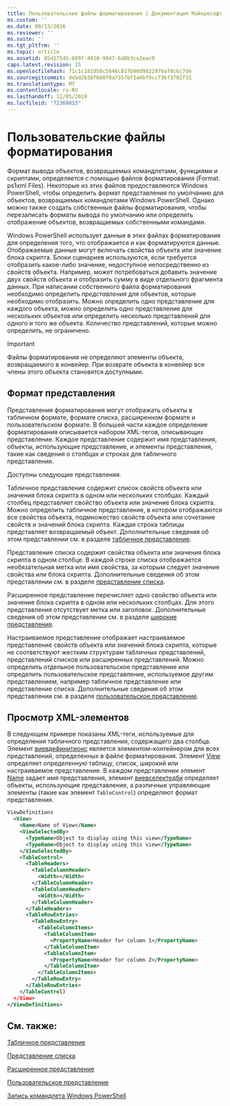 ```yaml
---
title: Пользовательские файлы форматирования | Документация Майкрософт
ms.custom: ''
ms.date: 09/13/2016
ms.reviewer: ''
ms.suite: ''
ms.tgt_pltfrm: ''
ms.topic: article
ms.assetid: 85d27545-8097-4010-9947-6d8b3ce2eac0
caps.latest.revision: 15
ms.openlocfilehash: 71c1c181058c5646c817b90d9832976a78c6c7de
ms.sourcegitcommit: debd2b38fb8070a7357bf1a4bf9cc736f3702f31
ms.translationtype: MT
ms.contentlocale: ru-RU
ms.lasthandoff: 12/05/2019
ms.locfileid: "72369833"
---
```

# <a name="custom-formatting-files"></a>Пользовательские файлы форматирования

Формат вывода объектов, возвращаемых командлетами, функциями и скриптами, определяется с помощью файлов форматирования (Format. ps1xml Files). Некоторые из этих файлов предоставляются Windows PowerShell, чтобы определить формат представления по умолчанию для объектов, возвращаемых командлетами Windows PowerShell. Однако можно также создать собственные файлы форматирования, чтобы перезаписать форматы вывода по умолчанию или определить отображение объектов, возвращаемых собственными командами.

Windows PowerShell использует данные в этих файлах форматирования для определения того, что отображается и как форматируются данные. Отображаемые данные могут включать свойства объекта или значение блока скрипта.  Блоки сценариев используются, если требуется отобразить какое-либо значение, недоступное непосредственно из свойств объекта. Например, может потребоваться добавить значение двух свойств объекта и отобразить сумму в виде отдельного фрагмента данных. При написании собственного файла форматирования необходимо определить *представления* для объектов, которые необходимо отобразить. Можно определить одно представление для каждого объекта, можно определить одно представление для нескольких объектов или определить несколько представлений для одного и того же объекта. Количество представлений, которые можно определить, не ограничено.

> [!IMPORTANT]
> Файлы форматирования не определяют элементы объекта, возвращаемого в конвейер. При возврате объекта в конвейер все члены этого объекта становятся доступными.

## <a name="format-views"></a>Формат представления

Представления форматирования могут отображать объекты в табличном формате, формате списка, расширенном формате и пользовательском формате. В большей части каждое определение форматирования описывается набором XML-тегов, описывающих представление. Каждое представление содержит имя представления, объекты, использующие представление, и элементы представления, такие как сведения о столбцах и строках для табличного представления.

Доступны следующие представления.

Табличное представление содержит список свойств объекта или значения блока скрипта в одном или нескольких столбцах. Каждый столбец представляет свойство объекта или значение блока скрипта. Можно определить табличное представление, в котором отображаются все свойства объекта, подмножество свойств объекта или сочетание свойств и значений блока скрипта. Каждая строка таблицы представляет возвращаемый объект. Дополнительные сведения об этом представлении см. в разделе [табличное представление](../format/creating-a-table-view.md).

Представление списка содержит свойства объекта или значения блока скрипта в одном столбце. В каждой строке списка отображается необязательная метка или имя свойства, за которым следует значение свойства или блока скрипта. Дополнительные сведения об этом представлении см. в разделе [представление списка](../format/creating-a-list-view.md).

Расширенное представление перечисляет одно свойство объекта или значение блока скрипта в одном или нескольких столбцах. Для этого представления отсутствует метка или заголовок. Дополнительные сведения об этом представлении см. в разделе [широкие представления](../format/creating-a-wide-view.md).

Настраиваемое представление отображает настраиваемое представление свойств объекта или значений блока скрипта, которые не соответствуют жестким структурам табличных представлений, представлений списков или расширенных представлений. Можно определить отдельное пользовательское представление или определить пользовательское представление, используемое другим представлением, например табличное представление или представление списка. Дополнительные сведения об этом представлении см. в разделе [пользовательское представление](../format/creating-custom-controls.md).

## <a name="view-xml-elements"></a>Просмотр XML-элементов

В следующем примере показаны XML-теги, используемые для определения табличного представления, содержащего два столбца. Элемент [виевдефинитионс](../format/viewdefinitions-element-format.md) является элементом-контейнером для всех представлений, определенных в файле форматирования. Элемент [View](../format/view-element-format.md) определяет определенную таблицу, список, широкий или настраиваемое представление. В каждом представлении элемент [Name](../format/name-element-for-view-format.md) задает имя представления, элемент [виевселектедби](../format/viewselectedby-element-format.md) определяет объекты, использующие представление, а различные управляющие элементы (такие как элемент `TableControl`) определяют формат представления.

```xml
ViewDefinitions
  <View>
    <Name>Name of View</Name>
    <ViewSelectedBy>
      <TypeName>Object to display using this view</TypeName>
      <TypeName>Object to display using this view</TypeName>
    </ViewSelectedBy>
    <TableControl>
      <TableHeaders>
        <TableColumnHeader>
          <Width></Width>
        </TableColumnHeader>
        <TableColumnHeader>
          <Width></Width>
        </TableColumnHeader>
      </TableHeaders>
      <TableRowEntries>
        <TableRowEntry>
          <TableColumnItems>
            <TableColumnItem>
              <PropertyName>Header for column 1</PropertyName>
            </TableColumnItem>
            <TableColumnItem>
              <PropertyName>Header for column 2</PropertyName>
            </TableColumnItem>
          </TableColumnItems>
        </TableRowEntry>
      </TableRowEntries>
    </TableControl)
  </View>
</ViewDefinitions>

```

## <a name="see-also"></a>См. также:

[Табличное представление](../format/creating-a-table-view.md)

[Представление списка](../format/creating-a-list-view.md)

[Расширенное представление](../format/creating-a-wide-view.md)

[Пользовательское представление](../format/creating-custom-controls.md)

[Запись командлета Windows PowerShell](./writing-a-windows-powershell-cmdlet.md)
